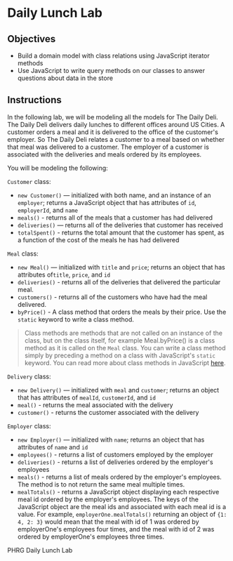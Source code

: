 # Daily Lunch Lab

## Objectives
+ Build a domain model with class relations using JavaScript iterator methods
+ Use JavaScript to write query methods on our classes to answer questions about data in the store

## Instructions

In the following lab, we will be modeling all the models for The Daily Deli.  The Daily Deli delivers daily lunches to different offices around US Cities.  A customer orders a meal and it is delivered to the office of the customer's employer.  So The Daily Deli relates a customer to a meal based on whether that meal was delivered to a customer.  The employer of a customer is associated with the deliveries and meals ordered by its employees.  

 You will be modeling the following:

`Customer` class:

+ `new Customer()` — initialized with both name, and an instance of an `employer`; returns a JavaScript object that has attributes of `id`, `employerId`, and `name`
+ `meals()` - returns all of the meals that a customer has had delivered
+ `deliveries()` — returns all of the deliveries that customer has received
+ `totalSpent()` - returns the total amount that the customer has spent, as a function of the cost of the meals he has had delivered

`Meal` class:
  + `new Meal()` — initialized with `title` and `price`; returns an object that has attributes of`title`, `price`, and `id`
  + `deliveries()` - returns all of the deliveries that delivered the particular meal.
  + `customers()` - returns all of the customers who have had the meal delivered.
  + `byPrice()` -  A class method that orders the meals by their price.  Use the `static` keyword to write a class method.

  > Class methods are methods that are not called on an instance of the class, but on the class itself, for example Meal.byPrice() is a class method as it is called on the `Meal` class.  You can write a class method simply by preceding a method on a class with JavaScript's `static` keyword.  You can read more about class methods in JavaScript [here](https://developer.mozilla.org/en-US/docs/Web/JavaScript/Reference/Classes/static).

`Delivery` class:
  + `new Delivery()` — initialized with `meal` and `customer`; returns an object that has attributes of `mealId`, `customerId`, and `id`
  + `meal()` - returns the meal associated with the delivery
  + `customer()` - returns the customer associated with the delivery

`Employer` class:
  + `new Employer()` — initialized with `name`; returns an object that has attributes of `name` and `id`
  + `employees()` - returns a list of customers employed by the employer
  + `deliveries()` - returns a list of deliveries ordered by the employer's employees
  + `meals()` - returns a list of meals ordered by the employer's employees.  The method is to not return the same meal multiple times.
  + `mealTotals()` - returns a JavaScript object displaying each respective meal id ordered by the employer's employees.  The keys of the JavaScript object are the meal ids and associated with each meal id is a value.  For example, `employerOne.mealTotals()` returning an object of `{1: 4, 2: 3}` would mean that the meal with id of 1 was ordered by employerOne's employees four times, and the meal with id of 2 was ordered by employerOne's employees three times.  
<p data-visibility='hidden'>PHRG Daily Lunch Lab</p>